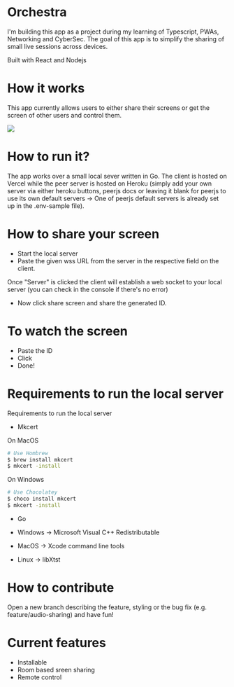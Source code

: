 # Orchestra

I'm building this app as a project during my learning of Typescript, PWAs, Networking and CyberSec.
The goal of this app is to simplify the sharing of small live sessions across devices.

Built with React and Nodejs

# How it works

This app currently allows users to either share their screens or get the screen of other users and control them.

<img src="https://i.ibb.co/k59nQhZ/Schermata-2022-01-29-alle-17-31-55.png">

# How to run it?

The app works over a small local sever written in Go.
The client is hosted on Vercel while the peer server is hosted on Heroku (simply add your own server via either heroku buttons, peerjs docs or leaving it blank for peerjs to use its own default servers -> One of peerjs default servers is already set up in the .env-sample file).

<h1>How to share your screen</h1>

- Start the local server
- Paste the given wss URL from the server in the respective field on the client.

Once "Server" is clicked the client will establish a web socket to your local server
(you can check in the console if there's no error)

- Now click share screen and share the generated ID.

<h1>To watch the screen</h1>

- Paste the ID
- Click
- Done!

# Requirements to run the local server

Requirements to run the local server

- Mkcert

On MacOS

```bash
# Use Hombrew
$ brew install mkcert
$ mkcert -install
```

On Windows

```bash
# Use Chocolatey
$ choco install mkcert
$ mkcert -install
```

- Go

- Windows -> Microsoft Visual C++ Redistributable
- MacOS -> Xcode command line tools
- Linux -> libXtst

# How to contribute

Open a new branch describing the feature, styling or the bug fix (e.g. feature/audio-sharing) and have fun!

# Current features

- Installable
- Room based sreen sharing
- Remote control
